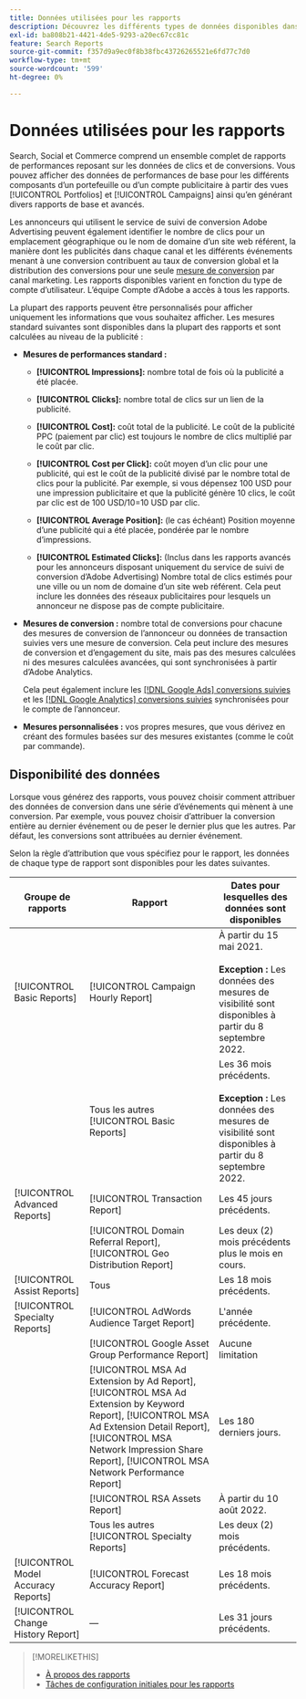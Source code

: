 ```yaml
---
title: Données utilisées pour les rapports
description: Découvrez les différents types de données disponibles dans les vues de données et les rapports personnalisés.
exl-id: ba808b21-4421-4de5-9293-a20ec67cc81c
feature: Search Reports
source-git-commit: f357d9a9ec0f8b38fbc43726265521e6fd77c7d0
workflow-type: tm+mt
source-wordcount: '599'
ht-degree: 0%

---
```


# Données utilisées pour les rapports

Search, Social et Commerce comprend un ensemble complet de rapports de performances reposant sur les données de clics et de conversions. Vous pouvez afficher des données de performances de base pour les différents composants d’un portefeuille ou d’un compte publicitaire à partir des vues [!UICONTROL Portfolios] et [!UICONTROL Campaigns] ainsi qu’en générant divers rapports de base et avancés.

Les annonceurs qui utilisent le service de suivi de conversion Adobe Advertising peuvent également identifier le nombre de clics pour un emplacement géographique ou le nom de domaine d’un site web référent, la manière dont les publicités dans chaque canal et les différents événements menant à une conversion contribuent au taux de conversion global et la distribution des conversions pour une seule [mesure de conversion](/help/search-social-commerce/admin/conversion-metrics/conversion-metric-about.md) par canal marketing. Les rapports disponibles varient en fonction du type de compte d’utilisateur. L’équipe Compte d’Adobe a accès à tous les rapports.

La plupart des rapports peuvent être personnalisés pour afficher uniquement les informations que vous souhaitez afficher. Les mesures standard suivantes sont disponibles dans la plupart des rapports et sont calculées au niveau de la publicité :

* **Mesures de performances standard :**

   * **[!UICONTROL Impressions]:** nombre total de fois où la publicité a été placée.

   * **[!UICONTROL Clicks]:** nombre total de clics sur un lien de la publicité.

   * **[!UICONTROL Cost]:** coût total de la publicité. Le coût de la publicité PPC (paiement par clic) est toujours le nombre de clics multiplié par le coût par clic.

   * **[!UICONTROL Cost per Click]:** coût moyen d’un clic pour une publicité, qui est le coût de la publicité divisé par le nombre total de clics pour la publicité. Par exemple, si vous dépensez 100 USD pour une impression publicitaire et que la publicité génère 10 clics, le coût par clic est de 100 USD/10=10 USD par clic.

   * **[!UICONTROL Average Position]:** (le cas échéant) Position moyenne d’une publicité qui a été placée, pondérée par le nombre d’impressions.

   * **[!UICONTROL Estimated Clicks]:** (Inclus dans les rapports avancés pour les annonceurs disposant uniquement du service de suivi de conversion d’Adobe Advertising) Nombre total de clics estimés pour une ville ou un nom de domaine d’un site web référent. Cela peut inclure les données des réseaux publicitaires pour lesquels un annonceur ne dispose pas de compte publicitaire.

* **Mesures de conversion :** nombre total de conversions pour chacune des mesures de conversion de l’annonceur ou données de transaction suivies vers une mesure de conversion. Cela peut inclure des mesures de conversion et d’engagement du site, mais pas des mesures calculées ni des mesures calculées avancées, qui sont synchronisées à partir d’Adobe Analytics.

  Cela peut également inclure les [[!DNL Google Ads] conversions suivies](/help/search-social-commerce/campaign-management/introduction/google-conversion-data.md) et les [[!DNL Google Analytics] conversions suivies](/help/search-social-commerce/admin/data-sources/data-source-about.md) synchronisées pour le compte de l’annonceur.

* **Mesures personnalisées :** vos propres mesures, que vous dérivez en créant des formules basées sur des mesures existantes (comme le coût par commande).

## Disponibilité des données

Lorsque vous générez des rapports, vous pouvez choisir comment attribuer des données de conversion dans une série d’événements qui mènent à une conversion. Par exemple, vous pouvez choisir d’attribuer la conversion entière au dernier événement ou de peser le dernier plus que les autres. Par défaut, les conversions sont attribuées au dernier événement.

Selon la règle d’attribution que vous spécifiez pour le rapport, les données de chaque type de rapport sont disponibles pour les dates suivantes.

| Groupe de rapports | Rapport | Dates pour lesquelles des données sont disponibles |
| --- | --- | --- |
| [!UICONTROL Basic Reports] | [!UICONTROL Campaign Hourly Report] | À partir du 15 mai 2021.<br><br><b>Exception :</b> Les données des mesures de visibilité sont disponibles à partir du 8 septembre 2022. |
| | Tous les autres [!UICONTROL Basic Reports] | Les 36 mois précédents.<br><br><b>Exception :</b> Les données des mesures de visibilité sont disponibles à partir du 8 septembre 2022. |
| [!UICONTROL Advanced Reports] | [!UICONTROL Transaction Report] | Les 45 jours précédents. |
| | [!UICONTROL Domain Referral Report], [!UICONTROL Geo Distribution Report] | Les deux (2) mois précédents plus le mois en cours. |
| [!UICONTROL Assist Reports] | Tous | Les 18 mois précédents. |
| [!UICONTROL Specialty Reports] | [!UICONTROL AdWords Audience Target Report] | L&#39;année précédente. |
| | [!UICONTROL Google Asset Group Performance Report] | Aucune limitation |
| | [!UICONTROL MSA Ad Extension by Ad Report], [!UICONTROL MSA Ad Extension by Keyword Report], [!UICONTROL MSA Ad Extension Detail Report], [!UICONTROL MSA Network Impression Share Report], [!UICONTROL MSA Network Performance Report] | Les 180 derniers jours. |
| | [!UICONTROL RSA Assets Report] | À partir du 10 août 2022. |
| | Tous les autres [!UICONTROL Specialty Reports] | Les deux (2) mois précédents. |
| [!UICONTROL Model Accuracy Reports] | [!UICONTROL Forecast Accuracy Report] | Les 18 mois précédents. |
| [!UICONTROL Change History Report] | — | Les 31 jours précédents. |

>[!MORELIKETHIS]
>
>* [À propos des rapports](report-about.md)
>* [ Tâches de configuration initiales pour les rapports ](initial-setup.md)
